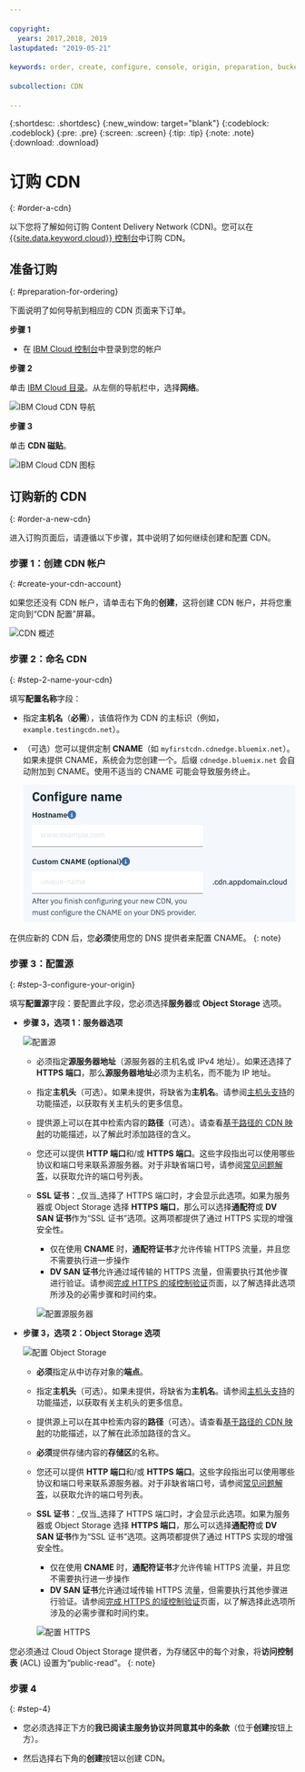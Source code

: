 ```yaml
---

copyright:
  years: 2017,2018, 2019
lastupdated: "2019-05-21"

keywords: order, create, configure, console, origin, preparation, bucket

subcollection: CDN

---
```


{:shortdesc: .shortdesc}
{:new_window: target="blank"}
{:codeblock: .codeblock}
{:pre: .pre}
{:screen: .screen}
{:tip: .tip}
{:note: .note}
{:download: .download}

# 订购 CDN
{: #order-a-cdn}

以下您将了解如何订购 Content Delivery Network (CDN)。您可以在 [{{site.data.keyword.cloud}} 控制台](https://cloud.ibm.com/login)中订购 CDN。

## 准备订购
{: #preparation-for-ordering}

下面说明了如何导航到相应的 CDN 页面来下订单。

**步骤 1**

* 在 [IBM Cloud 控制台](https://cloud.ibm.com/login)中登录到您的帐户

**步骤 2**

单击 [IBM Cloud 目录](https://cloud.ibm.com/catalog/)。从左侧的导航栏中，选择**网络**。

   ![IBM Cloud CDN 导航](images/bluemix_navigation.png)

**步骤 3**

单击 **CDN 磁贴**。

   ![IBM Cloud CDN 图标](images/bluemix_tile.png)


## 订购新的 CDN
{: #order-a-new-cdn}

进入订购页面后，请遵循以下步骤，其中说明了如何继续创建和配置 CDN。

### 步骤 1：创建 CDN 帐户
{: #create-your-cdn-account}

如果您还没有 CDN 帐户，请单击右下角的**创建**，这将创建 CDN 帐户，并将您重定向到“CDN 配置”屏幕。

   ![CDN 概述](images/content-delivery.png)

### 步骤 2：命名 CDN
{: #step-2-name-your-cdn}

填写**配置名称**字段：  

  * 指定**主机名**（**必需**），该值将作为 CDN 的主标识（例如，`example.testingcdn.net`）。  
  * （可选）您可以提供定制 **CNAME**（如 `myfirstcdn.cdnedge.bluemix.net`）。如果未提供 CNAME，系统会为您创建一个。后缀 `cdnedge.bluemix.net` 会自动附加到 CNAME。使用不适当的 CNAME 可能会导致服务终止。

       ![配置名称](images/configure-hostname-cname.png)  

在供应新的 CDN 后，您**必须**使用您的 DNS 提供者来配置 CNAME。
{: note}
### 步骤 3：配置源
{: #step-3-configure-your-origin}

填写**配置源**字段：要配置此字段，您必须选择**服务器**或 **Object Storage** 选项。  

  * **步骤 3，选项 1：服务器选项**

     ![配置源](images/configure-origin-server.png)

      * 必须指定**源服务器地址**（源服务器的主机名或 IPv4 地址）。如果还选择了 **HTTPS 端口**，那么**源服务器地址**必须为主机名，而不能为 IP 地址。

      * 指定**主机头**（可选）。如果未提供，将缺省为**主机名**。请参阅[主机头支持](/docs/infrastructure/CDN?topic=CDN-feature-descriptions#host-header-support)的功能描述，以获取有关主机头的更多信息。  

      * 提供源上可以在其中检索内容的**路径**（可选）。请查看[基于路径的 CDN 映射](/docs/infrastructure/CDN?topic=CDN-feature-descriptions#path-based-cdn-mappings)的功能描述，以了解此时添加路径的含义。

      * 您还可以提供 **HTTP 端口**和/或 **HTTPS 端口**。这些字段指出可以使用哪些协议和端口号来联系源服务器。对于非缺省端口号，请参阅[常见问题解答](/docs/infrastructure/CDN?topic=CDN-faqs#are-there-any-restrictions-on-what-http-and-https-port-numbers-are-allowed-for-akamai-)，以获取允许的端口号列表。

      * **SSL 证书**：_仅当_选择了 HTTPS 端口时，才会显示此选项。如果为服务器或 Object Storage 选择 **HTTPS 端口**，那么可以选择**通配符**或 **DV SAN 证书**作为“SSL 证书”选项。这两项都提供了通过 HTTPS 实现的增强安全性。
        * 仅在使用 **CNAME** 时，**通配符证书**才允许传输 HTTPS 流量，并且您不需要执行进一步操作
        * **DV SAN 证书**允许通过域传输的 HTTPS 流量，但需要执行其他步骤进行验证。请参阅[完成 HTTPS 的域控制验证](/docs/infrastructure/CDN/how-to-https.html#completing-domain-control-validation-for-https)页面，以了解选择此选项所涉及的必需步骤和时间约束。

	     ![配置源服务器](images/ssl-cert-options.png)

  * **步骤 3，选项 2：Object Storage 选项**

    ![配置 Object Storage](images/configure-origin-object-storage.png)

      * **必须**指定从中访存对象的**端点**。

      * 指定**主机头**（可选）。如果未提供，将缺省为**主机名**。请参阅[主机头支持](/docs/infrastructure/CDN?topic=CDN-feature-descriptions#host-header-support)的功能描述，以获取有关主机头的更多信息。  

      * 提供源上可以在其中检索内容的**路径**（可选）。请查看[基于路径的 CDN 映射](/docs/infrastructure/CDN?topic=CDN-feature-descriptions#path-based-cdn-mappings)的功能描述，以了解在此添加路径的含义。

      * **必须**提供存储内容的**存储区**的名称。

      * 您还可以提供 **HTTP 端口**和/或 **HTTPS 端口**。这些字段指出可以使用哪些协议和端口号来联系源服务器。对于非缺省端口号，请参阅[常见问题解答](/docs/infrastructure/CDN?topic=CDN-faqs#are-there-any-restrictions-on-what-http-and-https-port-numbers-are-allowed-for-akamai-)，以获取允许的端口号列表。

      * **SSL 证书**：_仅当_选择了 HTTPS 端口时，才会显示此选项。如果为服务器或 Object Storage 选择 **HTTPS 端口**，那么可以选择**通配符**或 **DV SAN 证书**作为“SSL 证书”选项。这两项都提供了通过 HTTPS 实现的增强安全性。
        * 仅在使用 **CNAME** 时，**通配符证书**才允许传输 HTTPS 流量，并且您不需要执行进一步操作
        * **DV SAN 证书**允许通过域传输 HTTPS 流量，但需要执行其他步骤进行验证。请参阅[完成 HTTPS 的域控制验证](/docs/infrastructure/CDN?topic=CDN-completing-domain-control-validation-for-https-with-dv-san#completing-domain-control-validation-for-https)页面，以了解选择此选项所涉及的必需步骤和时间约束。

        ![配置 HTTPS](images/ssl-cert-options.png)

您必须通过 Cloud Object Storage 提供者，为存储区中的每个对象，将**访问控制表** (ACL) 设置为“public-read”。
{: note}
      
### 步骤 4
{: #step-4}

* 您必须选择正下方的**我已阅读主服务协议并同意其中的条款**（位于**创建**按钮上方）。

* 然后选择右下角的**创建**按钮以创建 CDN。
